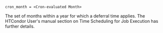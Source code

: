     cron_month = <Cron-evaluated Month>

The set of months within a year for which a deferral time applies. The
HTCondor User's manual section on Time Scheduling for Job Execution has
further details.
